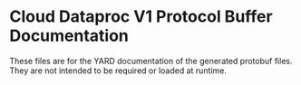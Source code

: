 # Cloud Dataproc V1 Protocol Buffer Documentation

These files are for the YARD documentation of the generated protobuf files.
They are not intended to be required or loaded at runtime.
